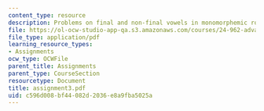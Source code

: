 ```yaml
---
content_type: resource
description: Problems on final and non-final vowels in monomorphemic roots.
file: https://ol-ocw-studio-app-qa.s3.amazonaws.com/courses/24-962-advanced-phonology-spring-2005/c596d008bf44082d2036e8a9fba5025a_assignment3.pdf
file_type: application/pdf
learning_resource_types:
- Assignments
ocw_type: OCWFile
parent_title: Assignments
parent_type: CourseSection
resourcetype: Document
title: assignment3.pdf
uid: c596d008-bf44-082d-2036-e8a9fba5025a
---
```

